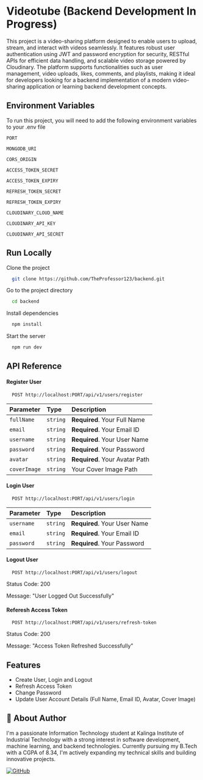 
# Videotube (Backend Development In Progress)

This project is a video-sharing platform designed to enable users to upload, stream, and interact with videos seamlessly. It features robust user authentication using JWT and password encryption for security, RESTful APIs for efficient data handling, and scalable video storage powered by Cloudinary. The platform supports functionalities such as user management, video uploads, likes, comments, and playlists, making it ideal for developers looking for a backend implementation of a modern video-sharing application or learning backend development concepts.


## Environment Variables

To run this project, you will need to add the following environment variables to your .env file

`PORT`

`MONGODB_URI`

`CORS_ORIGIN`

`ACCESS_TOKEN_SECRET`

`ACCESS_TOKEN_EXPIRY`

`REFRESH_TOKEN_SECRET`

`REFRESH_TOKEN_EXPIRY`

`CLOUDINARY_CLOUD_NAME`

`CLOUDINARY_API_KEY`

`CLOUDINARY_API_SECRET`
## Run Locally

Clone the project

```bash
  git clone https://github.com/TheProfessor123/backend.git
```

Go to the project directory

```bash
  cd backend
```

Install dependencies

```bash
  npm install
```

Start the server

```bash
  npm run dev
```


## API Reference

#### Register User

```http
  POST http://localhost:PORT/api/v1/users/register
```

| Parameter | Type     | Description                |
| :-------- | :------- | :------------------------- |
| `fullName` | `string` | **Required**. Your Full Name |
| `email` | `string` | **Required**. Your Email ID |
| `username` | `string` |**Required**. Your User Name |
| `password` | `string` |**Required**. Your Password |
| `avatar` | `string` | **Required**. Your Avatar Path |
| `coverImage` | `string` | Your Cover Image Path |

#### Login User

```http
  POST http://localhost:PORT/api/v1/users/login
```

| Parameter | Type     | Description                       |
| :-------- | :------- | :-------------------------------- |
| `username` | `string` |**Required**. Your User Name |
| `email` | `string` | **Required**. Your Email ID |
| `password` | `string` |**Required**. Your Password |

#### Logout User

```http
  POST http://localhost:PORT/api/v1/users/logout
```

Status Code: 200 

Message: "User Logged Out Successfully"

#### Referesh Access Token

```http
  POST http://localhost:PORT/api/v1/users/refresh-token
```

Status Code: 200

Message: "Access Token Refreshed Successfully"
## Features

- Create User, Login and Logout
- Refresh Access Token
- Change Password
- Update User Account Details (Full Name, Email ID, Avatar, Cover Image)


## 🚀 About Author
I'm a passionate Information Technology student at Kalinga Institute of Industrial Technology with a strong interest in software development, machine learning, and backend technologies. Currently pursuing my B.Tech with a CGPA of 8.34, I'm actively expanding my technical skills and building innovative projects.

[![GitHub](https://img.shields.io/badge/GitHub-181717?style=for-the-badge&logo=github&logoColor=white)](https://github.com/TheProfessor123)

